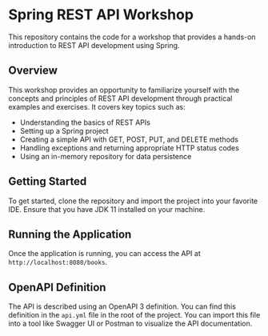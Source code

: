 # Spring REST API Workshop

This repository contains the code for a workshop that provides a hands-on introduction to REST API development using Spring.

## Overview

This workshop provides an opportunity to familiarize yourself with the concepts and principles of REST API development through practical examples and exercises. It covers key topics such as:

- Understanding the basics of REST APIs
- Setting up a Spring project
- Creating a simple API with GET, POST, PUT, and DELETE methods
- Handling exceptions and returning appropriate HTTP status codes
- Using an in-memory repository for data persistence

## Getting Started

To get started, clone the repository and import the project into your favorite IDE. Ensure that you have JDK 11 installed on your machine.

## Running the Application

Once the application is running, you can access the API at `http://localhost:8080/books`.

## OpenAPI Definition

The API is described using an OpenAPI 3 definition. You can find this definition in the `api.yml` file in the root of the project. You can import this file into a tool like Swagger UI or Postman to visualize the API documentation.
